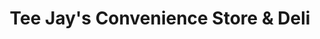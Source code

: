 ---
title: "Tee Jay's Convenience Store & Deli"
url: /logan/tee-jays-convenience-store-and-deli/
shop: convenience
---